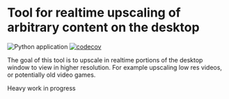 # Tool for realtime upscaling of arbitrary content on the desktop

![Python application](https://github.com/kayr7/supersizeui/workflows/Python%20application/badge.svg)
[![codecov](https://codecov.io/gh/kayr7/supersizeui/branch/master/graph/badge.svg)](https://codecov.io/gh/kayr7/supersizeui)

The goal of this tool is to upscale in realtime portions of the desktop window to view in higher resolution.
For example upscaling low res videos, or potentially old video games.

Heavy work in progress
